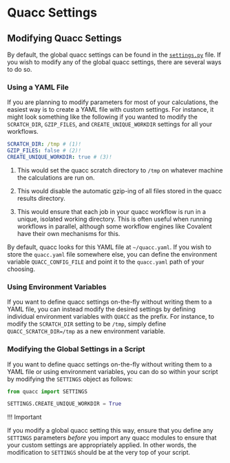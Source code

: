 # Quacc Settings

## Modifying Quacc Settings

By default, the global quacc settings can be found in the [`settings.py`](https://github.com/quantum-accelerators/quacc/blob/main/src/quacc/settings.py) file. If you wish to modify any of the global quacc settings, there are several ways to do so.

### Using a YAML File

If you are planning to modify parameters for most of your calculations, the easiest way is to create a YAML file with custom settings. For instance, it might look something like the following if you wanted to modify the `SCRATCH_DIR`, `GZIP_FILES`, and `CREATE_UNIQUE_WORKDIR` settings for all your workflows.

```yaml title="quacc.yaml"
SCRATCH_DIR: /tmp # (1)!
GZIP_FILES: false # (2)!
CREATE_UNIQUE_WORKDIR: true # (3)!
```

1. This would set the quacc scratch directory to `/tmp` on whatever machine the calculations are run on.

2. This would disable the automatic gzip-ing of all files stored in the quacc results directory.

3. This would ensure that each job in your quacc workflow is run in a unique, isolated working directory. This is often useful when running workflows in parallel, although some workflow engines like Covalent have their own mechanisms for this.

By default, quacc looks for this YAML file at `~/quacc.yaml`. If you wish to store the `quacc.yaml` file somewhere else, you can define the environment variable `QUACC_CONFIG_FILE` and point it to the `quacc.yaml` path of your choosing.

### Using Environment Variables

If you want to define quacc settings on-the-fly without writing them to a YAML file, you can instead modify the desired settings by defining individual environment variables with `QUACC` as the prefix. For instance, to modify the `SCRATCH_DIR` setting to be `/tmp`, simply define `QUACC_SCRATCH_DIR=/tmp` as a new environment variable.

### Modifying the Global Settings in a Script

If you want to define quacc settings on-the-fly without writing them to a YAML file or using environment variables, you can do so within your script by modifying the `SETTINGS` object as follows:

```python
from quacc import SETTINGS

SETTINGS.CREATE_UNIQUE_WORKDIR = True
```

!!! Important

If you modify a global quacc setting this way, ensure that you define any `SETTINGS` parameters _before_ you import any quacc modules to ensure that your custom settings are appropriately applied. In other words, the modification to `SETTINGS` should be at the very top of your script.
